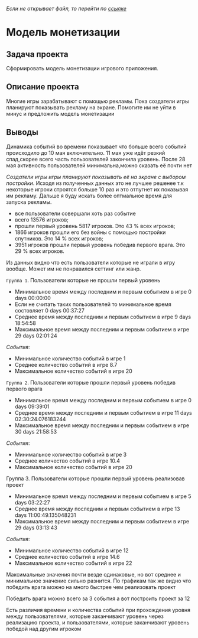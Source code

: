 *Если не открывает файл, то перейти по [ссылке](https://nbviewer.jupyter.org/github/kotl68/Yandex_learning_project/blob/master/%D0%9C%D0%BE%D0%B4%D0%B5%D0%BB%D1%8C%20%D0%BC%D0%BE%D0%BD%D0%B5%D1%82%D0%B8%D0%B7%D0%B0%D1%86%D0%B8%D0%B8/model.ipynb)*

# Модель монетизации
## Задача проекта  

Сформировать модель монетизации игрового приложения.
## Описание проекта 
Многие игры зарабатывают с помощью рекламы. Пока создатели игры планируют показывать рекламу на экране. Помогите им не уйти в минус и предложить модель монетизации
## Выводы

Динамика событий во времени показывает что больше всего событий происходило до 10 мая включительно. 11 мая уже идёт резкий спад,скорее всего часть пользователей закончила уровень. После 28 мая активность пользователей минимальна,можно сказать её почти нет

*Создатели игры игры планируют показывать её на экране с  выбором постройки*. Исходя из полученных данных это не лучшее решенее т.к некоторые игроки строятся больше 10 раз и это  отпугнет их показывая им рекламу. Дальше я буду искать более оптмальное время для запуска рекламы.

- все пользователи совершали хоть раз событие 
- всего 13576 игроков;
- прошли первый уровень 5817 игроков. Это 43 % всех игроков;
- 1866 игроков прошли его без войны с помощью постройки спутников. Это 14 % всех игроков;
- 3951 игроков прошли первый уровень победив первого врага. Это 29 % всех игроков.

Из данных видно что есть пользователи которые не играли в игру вообще. Может им не понравился сеттинг или жанр. 

`Группа 1`. Пользователи которые не прошли первый уровень

- Минимальное время между последним и первым событием в игре 0 days 00:00:00
- Если не считать таких пользователей то минимальное время состовляет 0 days 00:37:27
- Среднее время между последним и первым событием в игре 9 days 18:54:58
- Максимальное время между последним и первым событием в игре 29 days 02:01:24

*События*:
- Минимальное количество событий в игре 1
- Среднее количество событий в игре 8.7
- Максимальное количество событий в игре 20

`Группа 2`. Пользователи которые прошли первый уровень победив первого врага

- Минимальное время между последним и первым событием в игре 0 days 09:39:01
- Среднее время между последним и первым событием в игре 11 days 02:30:24.076183244
- Максимальное время между последним и первым событием в игре 30 days 21:58:53

*События*:
- Минимальное количество событий в игре 3
- Среднее количество событий в игре 10.4
- Максимальное количество событий в игре 20

Группа 3. Пользователи которые прошли первый уровень реализовав проект

- Минимальное время между последним и первым событием в игре 5 days 03:22:27
- Среднее время между последним и первым событием в игре 13 days 11:00:49.135048231
- Максимальное время между последним и первым событием в игре 29 days 03:13:43

*События*:
- Минимальное количество событий в игре 12
- Среднее количество событий в игре 14.6
- Максимальное количество событий в игре 22

Максимальные значения почти везде одинаковые, но вот среднее и минимальное значение сильно разнится.
По графикам так же видно что победить врага можно на много быстрее чем реализовать проект 

Победить врага можно всего за 3 события а вот построить проект за 12 


Есть различия времени и количества событий при прохождения уровня между пользователями, которые заканчивают уровень через реализацию проекта, и пользователями, которые заканчивают уровень победой над другим игроком
